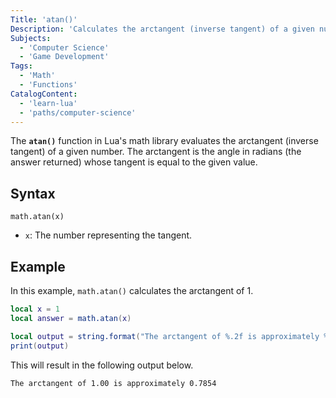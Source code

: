```yaml
---
Title: 'atan()'
Description: 'Calculates the arctangent (inverse tangent) of a given number.'
Subjects:
  - 'Computer Science'
  - 'Game Development'
Tags:
  - 'Math'
  - 'Functions'
CatalogContent:
  - 'learn-lua'
  - 'paths/computer-science'
---
```


The **`atan()`** function in Lua's math library evaluates the arctangent (inverse tangent) of a given number. The arctangent is the angle in radians (the answer returned) whose tangent is equal to the given value.

## Syntax

```pseudo
math.atan(x)
```

- `x`: The number representing the tangent.

## Example

In this example, `math.atan()` calculates the arctangent of 1.

```lua
local x = 1
local answer = math.atan(x)

local output = string.format("The arctangent of %.2f is approximately %.4f", x, answer)
print(output)
```

This will result in the following output below.

```shell
The arctangent of 1.00 is approximately 0.7854
```
